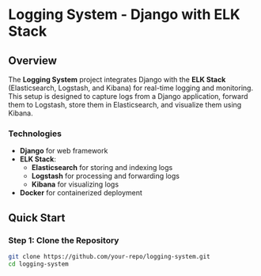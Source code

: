 # Logging System - Django with ELK Stack

## Overview

The **Logging System** project integrates Django with the **ELK Stack** (Elasticsearch, Logstash, and Kibana) for real-time logging and monitoring. This setup is designed to capture logs from a Django application, forward them to Logstash, store them in Elasticsearch, and visualize them using Kibana.

### Technologies
- **Django** for web framework
- **ELK Stack**:
  - **Elasticsearch** for storing and indexing logs
  - **Logstash** for processing and forwarding logs
  - **Kibana** for visualizing logs
- **Docker** for containerized deployment

## Quick Start

### Step 1: Clone the Repository

```bash
git clone https://github.com/your-repo/logging-system.git
cd logging-system

